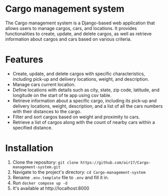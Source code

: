 # Cargo management system

The Cargo management system is a Django-based web application that allows users to manage cargos, cars, and locations. It provides functionalities to create, update, and delete cargos, as well as retrieve information about cargos and cars based on various criteria.

# Features

- Create, update, and delete cargos with specific characteristics, including pick-up and delivery locations, weight, and description.
- Manage cars current location.
- Define locations with details such as city, state, zip code, latitude, and longitude on the start of te app using csv table.
- Retrieve information about a specific cargo, including its pick-up and delivery locations, weight, description, and a list of all the cars numbers with their distances to the cargo.
- Filter and sort cargos based on weight and proximity to cars.
- Retrieve a list of cargos along with the count of nearby cars within a specified distance.

# Installation

1. Clone the repository: `git clone https://github.com/air17/Cargo-management-system.git`
2. Navigate to the project's directory: `cd Cargo-management-system`
3. Rename `.env.template` file to `.env` and fill it in.
4. Run `docker compose up -d`
5. It's available at http://localhost:8000
